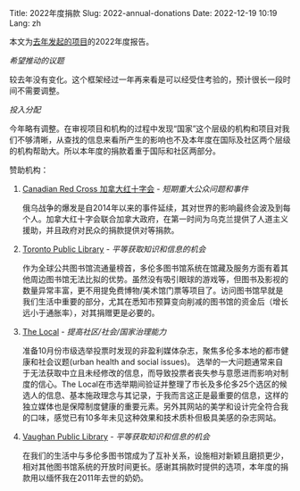 Title: 2022年度捐款
Slug: 2022-annual-donations
Date: 2022-12-19 10:19
Lang: zh

本文为[去年发起的项目]({filename}/started-annual-donations.md)的2022年度报告。

*希望推动的议题*

较去年没有变化。这个框架经过一年再来看是可以经受住考验的，预计很长一段时间不需要调整。

*投入分配*

今年略有调整。在审视项目和机构的过程中发现“国家”这个层级的机构和项目对我们不够清晰，从查找的信息来看所产生的影响也不及本年度在国际及社区两个层级的机构帮助大。所以本年度的捐款着重于国际和社区两部分。

赞助机构：

1. [Canadian Red Cross 加拿大红十字会](https://www.redcross.ca/) - *短期重大公众问题和事件*

    俄乌战争的爆发是自2014年以来的事件延续，其对世界的影响最终会波及到每个人。加拿大红十字会联合加拿大政府，在第一时间为乌克兰提供了人道主义援助，并且政府对民众的捐款提供对等捐款。

2. [Toronto Public Library](https://www.torontopubliclibrary.ca/) - *平等获取知识和信息的机会*

    作为全球公共图书馆流通量榜首，多伦多图书馆系统在馆藏及服务方面有着其他周边图书馆无法比拟的优势。虽然没有吸引眼球的游戏等，但图书及影视的数量异常丰富，更不用提免费博物/美术馆门票等项目了。访问图书馆早就是我们生活中重要的部分，尤其在悉知市预算变向削减的图书馆的资金后（增长远小于通胀率），对其捐赠更是必要的。

3. [The Local](https://thelocal.to/) - *提高社区/社会/国家治理能力*

    准备10月份市级选举投票时发现的非盈利媒体杂志，聚焦多伦多本地的都市健康和社会议题(urban health and social issues)。
选举的一大问题通常来自于无法获取中立且未经修改的信息，而导致投票者丧失参与意愿进而影响对制度的信心。The Local在市选举期间验证并整理了市长及多伦多25个选区的候选人的信息、基本施政理念与其记录，于我而言这正是最重要的信息，这样的独立媒体也是保障制度健康的重要元素。另外其网站的美学和设计完全符合我的口味，感觉已有10多年未见这种效果和技术质朴但极具美感的杂志网站。

4. [Vaughan Public Library](https://www.vaughanpl.info/) - *平等获取知识和信息的机会*

    在我们的生活中与多伦多图书馆成为了互补关系，设施相对新颖且磨损更少，相对其他图书馆系统的开放时间更长。感谢其捐款时提供的选项，本年度的捐款用以缅怀我在2011年去世的奶奶。
